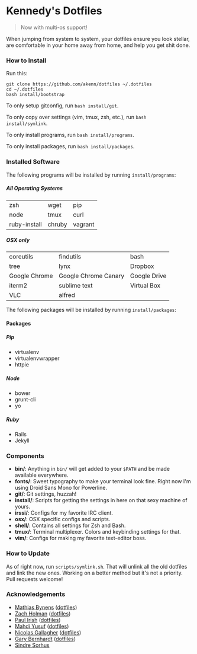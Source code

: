 # Kennedy's Dotfiles
> Now with multi-os support! 

When jumping from system to system, your dotfiles ensure you look stellar, are comfortable in your home away from home, and help you get shit done.



### How to Install

Run this:

```
git clone https://github.com/akenn/dotfiles ~/.dotfiles
cd ~/.dotfiles
bash install/bootstrap
```

To only setup gitconfig, run <code>bash install/git</code>.

To only copy over settings (vim, tmux, zsh, etc.), run <code>bash install/symlink</code>.

To only install programs, run <code>bash install/programs</code>.

To only install packages, run <code>bash install/packages</code>.



### Installed Software

The following programs will be installed by running <code>install/programs</code>:

##### All Operating Systems

<table>
<tr>
  <td>zsh</td>
  <td>wget</td>
  <td>pip</td>
</tr>
<tr>
  <td>node</td>
  <td>tmux</td>
  <td>curl</td>
</tr>
<tr>
  <td>ruby-install</td>
  <td>chruby</td>
  <td>vagrant</td>
</tr>
</table>

##### OSX only

<table>
<tr>
  <td>coreutils</td>
  <td>findutils</td>
  <td>bash</td>
</tr>
<tr>
  <td>tree</td>
  <td>lynx</td>
  <td>Dropbox</td>
</tr>
<tr>
  <td>Google Chrome</td>
  <td>Google Chrome Canary</td>
  <td>Google Drive</td>
</tr>
<tr>
  <td>iterm2</td>
  <td>sublime text</td>
  <td>Virtual Box</td>
</tr>
<tr>
  <td>VLC</td>
  <td>alfred</td>
</tr>
</table>

The following packages will be installed by running <code>install/packages</code>:

#### Packages
##### Pip

- virtualenv
- virtualenvwrapper
- httpie

##### Node

- bower
- grunt-cli
- yo

##### Ruby

- Rails
- Jekyll


### Components

- **bin/**: Anything in `bin/` will get added to your `$PATH` and be made available everywhere.
- **fonts/**: Sweet typography to make your terminal look fine. Right now I'm using Droid Sans Mono for Powerline.
- **git/**: Git settings, huzzah!
- **install/**: Scripts for getting the settings in here on that sexy machine of yours.
- **irssi/**: Configs for my favorite IRC client.
- **osx/**: OSX specific configs and scripts.
- **shell/**: Contains all settings for Zsh and Bash.
- **tmux/**: Terminal multiplexer. Colors and keybinding settings for that.
- **vim/**: Configs for making my favorite text-editor boss.



### How to Update

As of right now, run <code>scripts/symlink.sh</code>. That will unlink all the old dotfiles and link the
new ones. Working on a better method but it's not a priority. Pull requests welcome!



### Acknowledgements
- [Mathias Bynens](https://github.com/mathiasbynens) ([dotfiles](https://github.com/mathiasbynens/dotfiles))
- [Zach Holman](https://github.com/holman) ([dotfiles](https://github.com/holman/dotfiles))
- [Paul Irish](https://github.com/paulirish) ([dotfiles](https://github.com/paulirish/dotfiles))
- [Mahdi Yusuf](https://github.com/myusuf3) ([dotfiles](https://github.com/myusuf3/dotfiles))
- [Nicolas Gallagher](https://github.com/necolas) ([dotfiles](https://github.com/necolas/dotfiles))
- [Gary Bernhardt](https://github.com/garybernhardt) ([dotfiles](https://github.com/garybernhardt/dotfiles))
- [Sindre Sorhus](https://github.com/sindresorhus)
